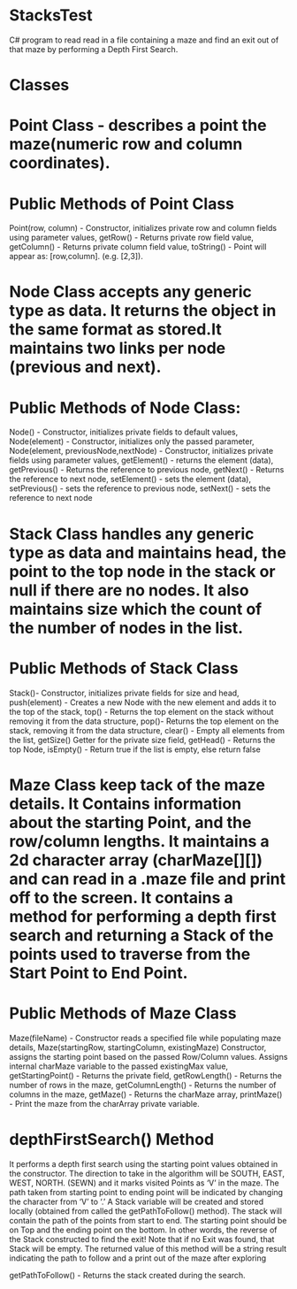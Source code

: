 # StacksTest
C# program to read read in a file containing a maze and find an exit out of that maze by performing a Depth First Search.

# Classes
# Point Class - describes a point the maze(numeric row and column coordinates).

# Public Methods of Point Class
Point(row, column) - Constructor, initializes private row and column fields using parameter values, getRow() - Returns private row field value, getColumn() - Returns private column field value, toString() - Point will appear as: [row,column]. (e.g. [2,3]).

# Node Class accepts any generic type as data. It returns the object in the same format as stored.It maintains two links per node (previous and next).

# Public Methods of Node Class: 
Node() - Constructor, initializes private fields to default values, Node(element) - Constructor, initializes only the passed parameter, Node(element, previousNode,nextNode) - Constructor, initializes private fields using parameter values, getElement() - returns the element (data), getPrevious() - Returns the reference to previous node, getNext() - Returns the reference to next node, setElement() - sets the element (data), setPrevious() - sets the reference to previous node, setNext() - sets the reference to next node

# Stack Class handles any generic type as data and maintains head, the point to the top node in the stack or null if there are no nodes. It also maintains size which the count of the number of nodes in the list.

# Public Methods of Stack Class
Stack()- Constructor, initializes private fields for size and head, push(element)	- Creates a new Node with the new element and adds it to the top of the stack, top() - Returns the top element on the stack without removing it from the data structure, pop()- Returns the top element on the stack, removing it from the data structure, clear() - Empty all elements from the list, getSize()	Getter for the private size field, getHead() - Returns the top Node, isEmpty() - Return true if the list is empty, else return false

# Maze Class keep tack of the maze details. It Contains information about the starting Point, and the row/column lengths. It maintains a 2d character array (charMaze[][]) and can read in a .maze file and print off to the screen. It contains a method for performing a depth first search and returning a Stack of the points used to traverse from the Start Point to End Point. 

# Public Methods of Maze Class
Maze(fileName) - Constructor reads a specified file while populating maze details, Maze(startingRow, startingColumn, existingMaze)	Constructor, assigns the starting point based on the passed Row/Column values.  Assigns internal charMaze variable to the passed existingMax value, getStartingPoint() - Returns the private field, getRowLength() - Returns the number of rows in the maze, getColumnLength() - Returns the number of columns in the maze, getMaze() - Returns the charMaze array, printMaze() -	Print the maze from the charArray private variable.
# depthFirstSearch() Method 
It performs a depth first search using the starting point values obtained in the constructor. The direction to take in the algorithm will be SOUTH, EAST, WEST, NORTH. (SEWN) and it marks visited Points as ‘V’ in the maze. The path taken from starting point to ending point will be indicated by changing the character from ‘V’ to ‘.’ A Stack variable will be created and stored locally (obtained from called the getPathToFollow() method). The stack will contain the path of the points from start to end. The starting point should be on Top and the ending point on the bottom. In other words, the reverse of the Stack constructed to find the exit! Note that if no Exit was found, that Stack will be empty. The returned value of this method will be a string result indicating the path to follow and a print out of the maze after exploring 

getPathToFollow()	- Returns the stack created during the search.






